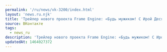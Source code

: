 ```yaml
---
permalink: '/ru/news/vk-3200/index.html'
layout: 'news.ru.njk'
title: 'Трейлер нового проекта Frame Engine: «Будь мужиком! С Ирой Десятниченко».  Первую серию обещают…'
source: ВКонтакте
tags:
  - news_ru
description: 'Трейлер нового проекта Frame Engine: «Будь мужиком! С Ирой Десятниченко».  Первую серию обещают…'
updatedAt: 1464027372
---
```


